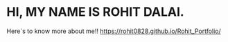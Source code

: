 # HI, MY NAME IS ROHIT DALAI.
Here`s to know more about me!! 
https://rohit0828.github.io/Rohit_Portfolio/
